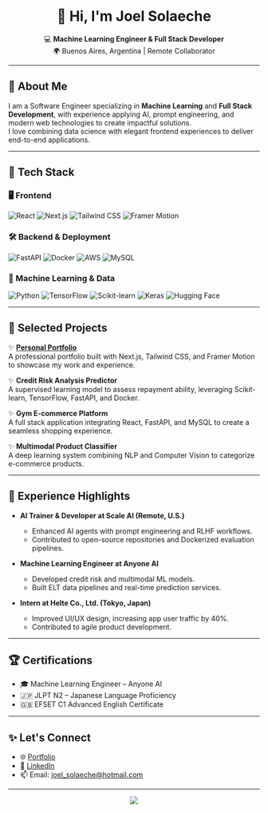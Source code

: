 <h1 align="center">👋 Hi, I'm Joel Solaeche</h1>

<p align="center">
  💻 <strong>Machine Learning Engineer & Full Stack Developer</strong><br>
  🌍 Buenos Aires, Argentina | Remote Collaborator
</p>

---

## 🧠 About Me
I am a Software Engineer specializing in <strong>Machine Learning</strong> and <strong>Full Stack Development</strong>, with experience applying AI, prompt engineering, and modern web technologies to create impactful solutions.  
I love combining data science with elegant frontend experiences to deliver end-to-end applications.

---

## 🚀 Tech Stack

### 🖥️ Frontend
![React](https://img.shields.io/badge/-React-61DAFB?logo=react&logoColor=white)
![Next.js](https://img.shields.io/badge/-Next.js-000000?logo=next.js)
![Tailwind CSS](https://img.shields.io/badge/-Tailwind-38B2AC?logo=tailwindcss&logoColor=white)
![Framer Motion](https://img.shields.io/badge/-Framer%20Motion-EF0187?logo=framer)

### 🛠️ Backend & Deployment
![FastAPI](https://img.shields.io/badge/-FastAPI-009688?logo=fastapi&logoColor=white)
![Docker](https://img.shields.io/badge/-Docker-2496ED?logo=docker&logoColor=white)
![AWS](https://img.shields.io/badge/-AWS-FF9900?logo=amazonaws&logoColor=white)
![MySQL](https://img.shields.io/badge/-MySQL-4479A1?logo=mysql&logoColor=white)

### 🤖 Machine Learning & Data
![Python](https://img.shields.io/badge/-Python-3776AB?logo=python&logoColor=white)
![TensorFlow](https://img.shields.io/badge/-TensorFlow-FF6F00?logo=tensorflow&logoColor=white)
![Scikit-learn](https://img.shields.io/badge/-Scikit--learn-F7931E?logo=scikit-learn&logoColor=white)
![Keras](https://img.shields.io/badge/-Keras-D00000?logo=keras&logoColor=white)
![Hugging Face](https://img.shields.io/badge/-HuggingFace-FFCA00?logo=huggingface&logoColor=black)

---

## 🌟 Selected Projects
✨ **[Personal Portfolio](https://my-portfolio.vercel.app)**  
A professional portfolio built with Next.js, Tailwind CSS, and Framer Motion to showcase my work and experience.

✨ **Credit Risk Analysis Predictor**  
A supervised learning model to assess repayment ability, leveraging Scikit-learn, TensorFlow, FastAPI, and Docker.

✨ **Gym E-commerce Platform**  
A full stack application integrating React, FastAPI, and MySQL to create a seamless shopping experience.

✨ **Multimodal Product Classifier**  
A deep learning system combining NLP and Computer Vision to categorize e-commerce products.

---

## 💼 Experience Highlights
- **AI Trainer & Developer at Scale AI (Remote, U.S.)**
  - Enhanced AI agents with prompt engineering and RLHF workflows.
  - Contributed to open-source repositories and Dockerized evaluation pipelines.

- **Machine Learning Engineer at Anyone AI**
  - Developed credit risk and multimodal ML models.
  - Built ELT data pipelines and real-time prediction services.

- **Intern at Helte Co., Ltd. (Tokyo, Japan)**
  - Improved UI/UX design, increasing app user traffic by 40%.
  - Contributed to agile product development.

---

## 🏆 Certifications
- 🎓 Machine Learning Engineer – Anyone AI
- 🇯🇵 JLPT N2 – Japanese Language Proficiency
- 🇬🇧 EFSET C1 Advanced English Certificate

---

## ✨ Let's Connect
- 🌐 [Portfolio](https://my-portfolio-joel-ov2bq79zz-slashys-projects.vercel.app/)
- 💼 [LinkedIn](https://linkedin.com/in/joelsolaeche)
- 📫 Email: joel_solaeche@hotmail.com

---

<p align="center">
  <img src="https://capsule-render.vercel.app/api?type=waving&color=0:38B2AC,100:000000&height=120&section=footer"/>
</p>
